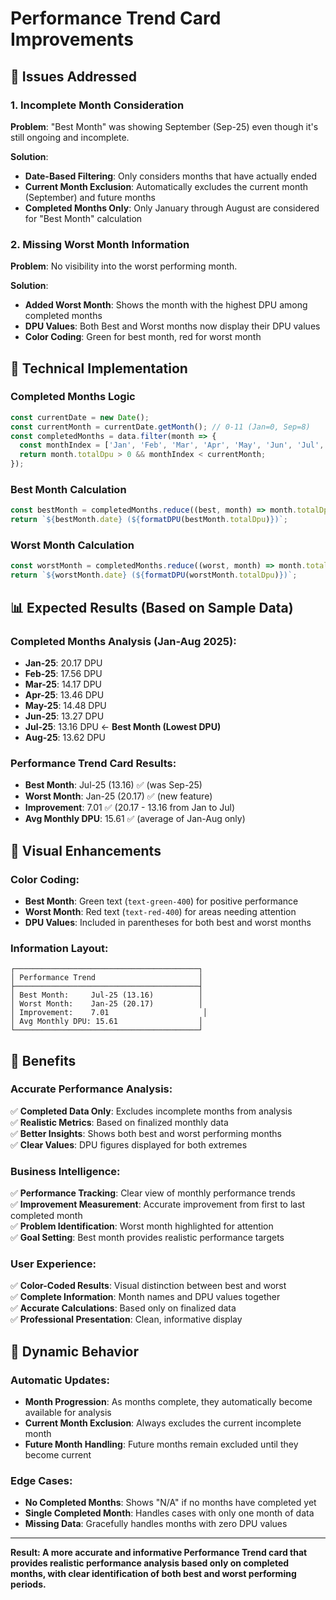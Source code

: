 # Performance Trend Card Improvements

## 🎯 **Issues Addressed**

### **1. Incomplete Month Consideration**
**Problem**: "Best Month" was showing September (Sep-25) even though it's still ongoing and incomplete.

**Solution**: 
- **Date-Based Filtering**: Only considers months that have actually ended
- **Current Month Exclusion**: Automatically excludes the current month (September) and future months
- **Completed Months Only**: Only January through August are considered for "Best Month" calculation

### **2. Missing Worst Month Information**
**Problem**: No visibility into the worst performing month.

**Solution**:
- **Added Worst Month**: Shows the month with the highest DPU among completed months
- **DPU Values**: Both Best and Worst months now display their DPU values
- **Color Coding**: Green for best month, red for worst month

## 🔧 **Technical Implementation**

### **Completed Months Logic**
```javascript
const currentDate = new Date();
const currentMonth = currentDate.getMonth(); // 0-11 (Jan=0, Sep=8)
const completedMonths = data.filter(month => {
  const monthIndex = ['Jan', 'Feb', 'Mar', 'Apr', 'May', 'Jun', 'Jul', 'Aug', 'Sep', 'Oct', 'Nov', 'Dec'].indexOf(month.date.substring(0, 3));
  return month.totalDpu > 0 && monthIndex < currentMonth;
});
```

### **Best Month Calculation**
```javascript
const bestMonth = completedMonths.reduce((best, month) => month.totalDpu < best.totalDpu ? month : best);
return `${bestMonth.date} (${formatDPU(bestMonth.totalDpu)})`;
```

### **Worst Month Calculation**
```javascript
const worstMonth = completedMonths.reduce((worst, month) => month.totalDpu > worst.totalDpu ? month : worst);
return `${worstMonth.date} (${formatDPU(worstMonth.totalDpu)})`;
```

## 📊 **Expected Results (Based on Sample Data)**

### **Completed Months Analysis (Jan-Aug 2025)**:
- **Jan-25**: 20.17 DPU
- **Feb-25**: 17.56 DPU  
- **Mar-25**: 14.17 DPU
- **Apr-25**: 13.46 DPU
- **May-25**: 14.48 DPU
- **Jun-25**: 13.27 DPU
- **Jul-25**: 13.16 DPU ← **Best Month (Lowest DPU)**
- **Aug-25**: 13.62 DPU

### **Performance Trend Card Results**:
- **Best Month**: Jul-25 (13.16) ✅ (was Sep-25)
- **Worst Month**: Jan-25 (20.17) ✅ (new feature)
- **Improvement**: 7.01 ✅ (20.17 - 13.16 from Jan to Jul)
- **Avg Monthly DPU**: 15.61 ✅ (average of Jan-Aug only)

## 🎨 **Visual Enhancements**

### **Color Coding**:
- **Best Month**: Green text (`text-green-400`) for positive performance
- **Worst Month**: Red text (`text-red-400`) for areas needing attention
- **DPU Values**: Included in parentheses for both best and worst months

### **Information Layout**:
```
┌─────────────────────────────────────────┐
│ Performance Trend                       │
├─────────────────────────────────────────┤
│ Best Month:     Jul-25 (13.16)          │
│ Worst Month:    Jan-25 (20.17)          │
│ Improvement:    7.01                     │
│ Avg Monthly DPU: 15.61                  │
└─────────────────────────────────────────┘
```

## 🚀 **Benefits**

### **Accurate Performance Analysis**:
✅ **Completed Data Only**: Excludes incomplete months from analysis  
✅ **Realistic Metrics**: Based on finalized monthly data  
✅ **Better Insights**: Shows both best and worst performing months  
✅ **Clear Values**: DPU figures displayed for both extremes  

### **Business Intelligence**:
✅ **Performance Tracking**: Clear view of monthly performance trends  
✅ **Improvement Measurement**: Accurate improvement from first to last completed month  
✅ **Problem Identification**: Worst month highlighted for attention  
✅ **Goal Setting**: Best month provides realistic performance targets  

### **User Experience**:
✅ **Color-Coded Results**: Visual distinction between best and worst  
✅ **Complete Information**: Month names and DPU values together  
✅ **Accurate Calculations**: Based only on finalized data  
✅ **Professional Presentation**: Clean, informative display  

## 🔄 **Dynamic Behavior**

### **Automatic Updates**:
- **Month Progression**: As months complete, they automatically become available for analysis
- **Current Month Exclusion**: Always excludes the current incomplete month
- **Future Month Handling**: Future months remain excluded until they become current

### **Edge Cases**:
- **No Completed Months**: Shows "N/A" if no months have completed yet
- **Single Completed Month**: Handles cases with only one month of data
- **Missing Data**: Gracefully handles months with zero DPU values

---

**Result: A more accurate and informative Performance Trend card that provides realistic performance analysis based only on completed months, with clear identification of both best and worst performing periods.**

